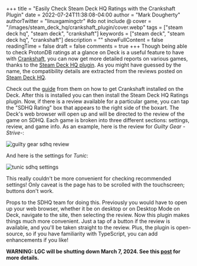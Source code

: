 +++
title = "Easily Check Steam Deck HQ Ratings with the Crankshaft Plugin"
date = 2022-07-24T11:38:08-04:00
author = "Mark Dougherty"
authorTwitter = "linuxgamingctr" #do not include @
cover = "/images/steam_deck_hq/crankshaft_plugin/cover.webp"
tags = ["steam deck hq", "steam deck", "crankshaft"]
keywords = ["steam deck", "steam deck hq", "crankshaft"]
description = ""
showFullContent = false
readingTime = false
draft = false
comments = true
+++
Though being able to check ProtonDB ratings at a glance on Deck is a useful feature to have with [Crankshaft](https://crankshaft.space), you can now get more detailed reports on various games, thanks to the [Steam Deck HQ plugin](https://github.com/shelbykleindesign/steamdeckhq-crankshaft-plugin). As you might have guessed by the name, the compatibility details are extracted from the reviews posted on [Steam Deck HQ](https://steamdeckhq.com).

Check out the [guide](https://steamdeckhq.com/tips-and-guides/crankshaft-a-steam-deck-plugin/) from them on how to get Crankshaft installed on the Deck. After this is installed you can then install the Steam Deck HQ Ratings plugin. Now, if there is a review available for a particular game, you can tap the "SDHQ Rating" box that appears to the right side of the boxart. The Deck's web browser will open up and will be directed to the review of the game on SDHQ. Each game is broken into three different sections: settings, review, and game info. As an example, here is the review for *Guilty Gear -Strive-*:

![guilty gear sdhq review](/images/steam_deck_hq/crankshaft_plugin/review.jpeg)

And here is the settings for *Tunic*:

![tunic sdhq settings](/images/steam_deck_hq/crankshaft_plugin/stats.jpeg)

This really couldn't be more convenient for checking recommended settings! Only caveat is the page has to be scrolled with the touchscreen; buttons don't work.

Props to the SDHQ team for doing this. Previously you would have to open up your web browser, whether it be on desktop or on Desktop Mode on Deck, navigate to the site, then selecting the review. Now this plugin makes things much more convenient. Just a tap of a button if the review is available, and you'll be taken straight to the review. Plus, the plugin is open-source, so if you have familiarity with TypeScript, you can add enhancements if you like!

**WARNING: LGC will be shutting down March 7, 2024. See this [post](https://linuxgamingcentral.com/posts/the-end-of-lgc/) for more details.**

